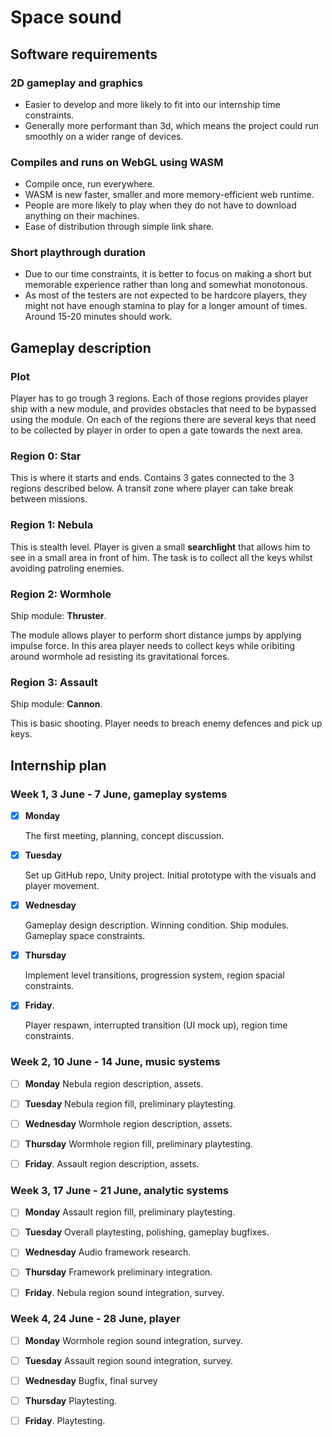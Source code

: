 # Space sound

## Software requirements

### 2D gameplay and graphics

- Easier to develop and more likely to fit into our internship time constraints.
- Generally more performant than 3d, which means the project could run smoothly on a wider range of devices.

### Compiles and runs on WebGL using WASM

- Compile once, run everywhere.
- WASM is new faster, smaller and more memory-efficient web runtime.
- People are more likely to play when they do not have to download anything on their machines.
- Ease of distribution through simple link share.

### Short playthrough duration

- Due to our time constraints, it is better to focus on making a short but memorable experience rather than long and somewhat monotonous.
- As most of the testers are not expected to be hardcore players, they might not have enough stamina to play for a longer amount of times. Around 15-20 minutes should work.

## Gameplay description

### Plot

Player has to go trough 3 regions. Each of those regions provides player ship with a new module, and provides obstacles that need to be bypassed using the module. On each of the regions there are several keys that need to be collected by player in order to open a gate towards the next area.

### Region 0: Star

This is where it starts and ends. Contains 3 gates connected to the 3 regions described below. A transit zone where player can take break between missions.

### Region 1: Nebula

This is stealth level. Player is given a small **searchlight** that allows him to see in a small area in front of him. The task is to collect all the keys whilst avoiding patroling enemies.

### Region 2: Wormhole

Ship module: **Thruster**.

The module allows player to perform short distance jumps by applying impulse force. In this area player needs to collect keys while oribiting around wormhole ad resisting its gravitational forces.

### Region 3: Assault

Ship module: **Cannon**.

This is basic shooting. Player needs to breach enemy defences and pick up keys.

## Internship plan

### Week 1, 3 June - 7 June, gameplay systems

- [x] **Monday**
  
  The first meeting, planning, concept discussion.

- [x] **Tuesday**

  Set up GitHub repo, Unity project. Initial prototype with the visuals and player movement.

- [x] **Wednesday**
  
  Gameplay design description. Winning condition. Ship modules. Gameplay space constraints.

- [x] **Thursday**
  
  Implement level transitions, progression system, region spacial constraints.

- [x] **Friday**.
  
  Player respawn, interrupted transition (UI mock up), region time constraints.

### Week 2, 10 June - 14 June, music systems

- [ ] **Monday**
  Nebula region description, assets.

- [ ] **Tuesday**
  Nebula region fill, preliminary playtesting.

- [ ] **Wednesday**
  Wormhole region description, assets.

- [ ] **Thursday**
  Wormhole region fill, preliminary playtesting.

- [ ] **Friday**.
  Assault region description, assets.

### Week 3, 17 June - 21 June, analytic systems

- [ ] **Monday**
  Assault region fill, preliminary playtesting.

- [ ] **Tuesday**
  Overall playtesting, polishing, gameplay bugfixes.

- [ ] **Wednesday**
  Audio framework research.

- [ ] **Thursday**
  Framework preliminary integration.

- [ ] **Friday**.
  Nebula region sound integration, survey.

### Week 4, 24 June - 28 June, player

- [ ] **Monday**
  Wormhole region sound integration, survey.

- [ ] **Tuesday**
  Assault region sound integration, survey.

- [ ] **Wednesday**
  Bugfix, final survey

- [ ] **Thursday**
  Playtesting.

- [ ] **Friday**.
  Playtesting.

